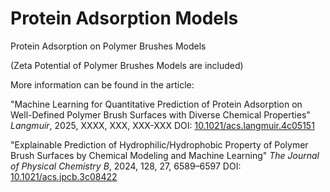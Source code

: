 # Protein Adsorption Models

Protein Adsorption on Polymer Brushes Models

(Zeta Potential of Polymer Brushes Models are included)

More information can be found in the article:

"Machine Learning for Quantitative Prediction of Protein Adsorption on Well-Defined Polymer Brush Surfaces with Diverse Chemical Properties"
*Langmuir*, 2025, XXXX, XXX, XXX-XXX
DOI: [10.1021/acs.langmuir.4c05151][langmuir]

[langmuir]: https://doi.org/10.1021/acs.langmuir.4c05151

"Explainable Prediction of Hydrophilic/Hydrophobic Property of Polymer Brush Surfaces by Chemical Modeling and Machine Learning"
*The Journal of Physical Chemistry B*, 2024, 128, 27, 6589–6597
DOI: [10.1021/acs.jpcb.3c08422][jpcb]

[jpcb]: https://pubs.acs.org/doi/10.1021/acs.jpcb.3c08422
